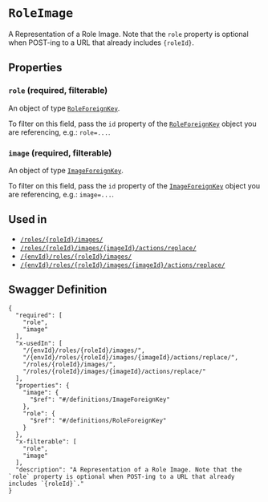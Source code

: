 # `RoleImage` #

A Representation of a Role Image. Note that the `role` property is optional when POST-ing to a URL that already includes `{roleId}`.





## Properties ##

### `role` (required, filterable) ###




An object of type [`RoleForeignKey`](./../definitions/RoleForeignKey.mkd).

To filter on this field, pass the `id` property of the [`RoleForeignKey`](./../definitions/RoleForeignKey.mkd) object you are referencing,
e.g.: `role=...`.


### `image` (required, filterable) ###




An object of type [`ImageForeignKey`](./../definitions/ImageForeignKey.mkd).

To filter on this field, pass the `id` property of the [`ImageForeignKey`](./../definitions/ImageForeignKey.mkd) object you are referencing,
e.g.: `image=...`.




## Used in ##

  + [`/roles/{roleId}/images/`](./../rest/api/v1beta0/account/roles/{roleId}/images/)
  + [`/roles/{roleId}/images/{imageId}/actions/replace/`](./../rest/api/v1beta0/account/roles/{roleId}/images/{imageId}/actions/replace/)
  + [`/{envId}/roles/{roleId}/images/`](./../rest/api/v1beta0/user/{envId}/roles/{roleId}/images/)
  + [`/{envId}/roles/{roleId}/images/{imageId}/actions/replace/`](./../rest/api/v1beta0/user/{envId}/roles/{roleId}/images/{imageId}/actions/replace/)

## Swagger Definition ##

    {
      "required": [
        "role", 
        "image"
      ], 
      "x-usedIn": [
        "/{envId}/roles/{roleId}/images/", 
        "/{envId}/roles/{roleId}/images/{imageId}/actions/replace/", 
        "/roles/{roleId}/images/", 
        "/roles/{roleId}/images/{imageId}/actions/replace/"
      ], 
      "properties": {
        "image": {
          "$ref": "#/definitions/ImageForeignKey"
        }, 
        "role": {
          "$ref": "#/definitions/RoleForeignKey"
        }
      }, 
      "x-filterable": [
        "role", 
        "image"
      ], 
      "description": "A Representation of a Role Image. Note that the `role` property is optional when POST-ing to a URL that already includes `{roleId}`."
    }
